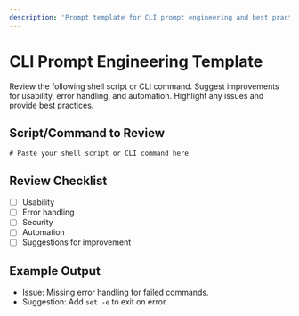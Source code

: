 ```yaml
---
description: 'Prompt template for CLI prompt engineering and best practices.'
---
```

# CLI Prompt Engineering Template

Review the following shell script or CLI command. Suggest improvements for usability, error handling, and automation. Highlight any issues and provide best practices.

## Script/Command to Review
```
# Paste your shell script or CLI command here
```

## Review Checklist
- [ ] Usability
- [ ] Error handling
- [ ] Security
- [ ] Automation
- [ ] Suggestions for improvement

## Example Output
- Issue: Missing error handling for failed commands.
- Suggestion: Add `set -e` to exit on error.
